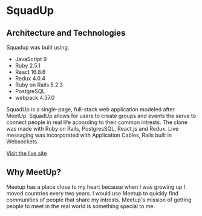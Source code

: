 # SquadUp

## Architecture and Technologies
Squadup was built using:

* JavaScript 9
* Ruby 2.5.1
* React 16.8.6
* Redux 4.0.4
* Ruby on Rails 5.2.3
* PostgreSQL
* webpack 4.37.0

SquadUp is a single-page, full-stack web application modeled after MeetUp. SquadUp allows for users to create groups and events the serve to connect people in real life acoording to their common intrests. The clone was made with Ruby on Rails, PostgresSQL, React.js and Redux. Live messaging was incorporated with Application Cables, Rails built in Websockets. 

[Visit the live site](http://squadup-aa.herokuapp.com/)

## Why MeetUp?

Meetup has a place close to my heart because when I was growing up I moved countries every two years. I would use Meetup to quickly find communities of people that share my intrests. Meetup's mission of getting people to meet in the real world is something special to me.

